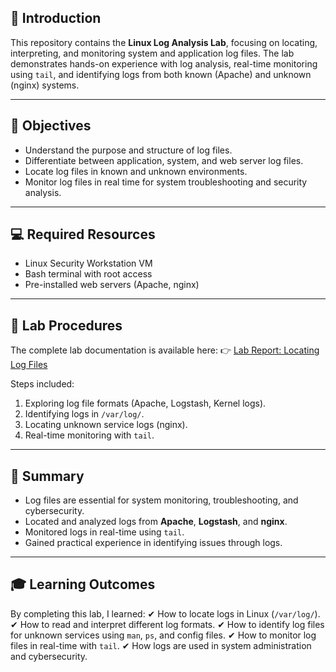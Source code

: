 ## 🔹 Introduction

This repository contains the **Linux Log Analysis Lab**, focusing on locating, interpreting, and monitoring system and application log files.
The lab demonstrates hands-on experience with log analysis, real-time monitoring using `tail`, and identifying logs from both known (Apache) and unknown (nginx) systems.

---

## 🎯 Objectives

* Understand the purpose and structure of log files.
* Differentiate between application, system, and web server log files.
* Locate log files in known and unknown environments.
* Monitor log files in real time for system troubleshooting and security analysis.

---

## 💻 Required Resources

* Linux Security Workstation VM
* Bash terminal with root access
* Pre-installed web servers (Apache, nginx)

---

## 📝 Lab Procedures

The complete lab documentation is available here:
👉 [Lab Report: Locating Log Files](./Lab-Report-Locating-Log-Files.md)

Steps included:

1. Exploring log file formats (Apache, Logstash, Kernel logs).
2. Identifying logs in `/var/log/`.
3. Locating unknown service logs (nginx).
4. Real-time monitoring with `tail`.

---


## 📌 Summary

* Log files are essential for system monitoring, troubleshooting, and cybersecurity.
* Located and analyzed logs from **Apache**, **Logstash**, and **nginx**.
* Monitored logs in real-time using `tail`.
* Gained practical experience in identifying issues through logs.

---

## 🎓 Learning Outcomes

By completing this lab, I learned:
✔ How to locate logs in Linux (`/var/log/`).
✔ How to read and interpret different log formats.
✔ How to identify log files for unknown services using `man`, `ps`, and config files.
✔ How to monitor log files in real-time with `tail`.
✔ How logs are used in system administration and cybersecurity.





